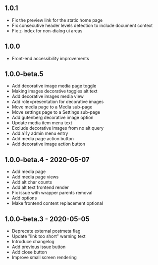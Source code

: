 1.0.1
----------------------------------------
- Fix the preview link for the static home page
- Fix consecutive header levels detection to include document context
- Fix z-index for non-dialog ui areas

1.0.0
----------------------------------------
- Front-end accessibility improvements

1.0.0-beta.5
----------------------------------------
- Add decorative image media page toggle
- Making images decorative toggles alt text
- Add decorative images media view
- Add role=presentation for decorative images
- Move media page to a Media sub-page
- Move settings page to a Settings sub-page
- Add gutenberg decorative image option
- Update media item menu text
- Exclude decorative images from no alt query
- Add a11y admin menu entry
- Add media page action button
- Add decorative image action button


1.0.0-beta.4 - 2020-05-07
----------------------------------------
- Add media page
- Add media page views
- Add alt char counts
- Add alt text frontend render
- Fix issue with wrapper parents removal
- Add options
- Make frontend content replacement optional


1.0.0-beta.3 - 2020-05-05
----------------------------------------
- Deprecate external postmeta flag
- Update "link too short" warning text
- Introduce changelog
- Add previous issue button
- Add close button
- Improve small screen rendering
